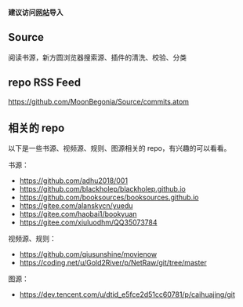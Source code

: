 **建议访问[网站](https://moonbegonia.github.io/Source/)导入**

## Source

阅读书源，新方圆浏览器搜索源、插件的清洗、校验、分类

## repo RSS Feed

<https://github.com/MoonBegonia/Source/commits.atom>

## 相关的 repo

以下是一些书源、视频源、规则、图源相关的 repo，有兴趣的可以看看。

书源：

- <https://github.com/adhu2018/001>
- <https://github.com/blackholep/blackholep.github.io>
- <https://github.com/booksources/booksources.github.io>
- <https://gitee.com/alanskycn/yuedu>
- <https://gitee.com/haobai1/bookyuan>
- <https://gitee.com/xiuluodhm/QQ35073784>

视频源、规则：

- <https://github.com/qiusunshine/movienow>
- <https://coding.net/u/Gold2River/p/NetRaw/git/tree/master>

图源：

- <https://dev.tencent.com/u/dtid_e5fce2d51cc60781/p/caihuajing/git>

